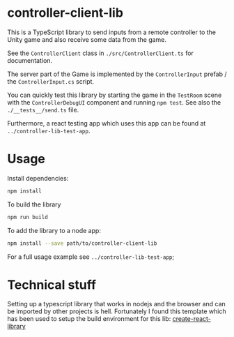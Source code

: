 # controller-client-lib

This is a TypeScript library to send inputs from a remote controller to the
Unity game and also receive some data from the game.

See the `ControllerClient` class in `./src/ControllerClient.ts` for
documentation.

The server part of the Game is implemented by the `ControllerInput` prefab /
the `ControllerInput.cs` script.

You can quickly test this library by starting the game in the `TestRoom` scene
with the `ControllerDebugUI` component and running `npm test`.
See also the `./__tests__/send.ts` file.

Furthermore, a react testing app which uses this app can be found at
`../controller-lib-test-app`.

# Usage

Install dependencies:

```bash
npm install
```

To build the library

```bash
npm run build
```

To add the library to a node app:

```bash
npm install --save path/to/controller-client-lib
```

For a full usage example see `../controller-lib-test-app`;

# Technical stuff

Setting up a typescript library that works in nodejs and the browser and can be
imported by other projects is hell. Fortunately I found this template which
has been used to setup the build environment for this lib:
[create-react-library](https://github.com/transitive-bullshit/create-react-library)
